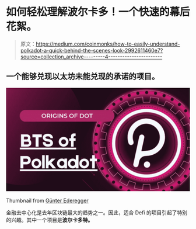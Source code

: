 # 如何轻松理解波尔卡多！一个快速的幕后花絮。

> 原文：<https://medium.com/coinmonks/how-to-easily-understand-polkadot-a-quick-behind-the-scenes-look-2992611460e7?source=collection_archive---------4----------------------->

## 一个能够兑现以太坊未能兑现的承诺的项目。

![](img/464028a03a0582f4cb7c0fe640887528.png)

Thumbnail from [Günter Ederegger](https://medium.com/u/4f0c50d16421?source=post_page-----2992611460e7--------------------------------)

金融去中心化是去年区块链最大的趋势之一。因此，适合 Defi 的项目引起了特别的兴趣。其中一个项目是**波尔卡多特。**